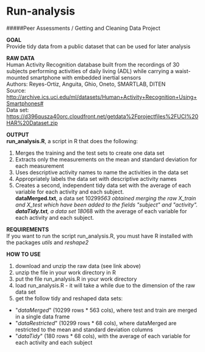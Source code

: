 Run-analysis
============

#####Peer Assessments / Getting and Cleaning Data Project

**GOAL**  
Provide tidy data from a public dataset that can be used for later analysis

**RAW DATA**  
Human Activity Recognition database built from the recordings of 30 subjects performing activities of daily living (ADL) while carrying a waist-mounted smartphone with embedded inertial sensors  
Authors: Reyes-Ortiz, Anguita, Ghio, Oneto, SMARTLAB, DITEN  
Source: http://archive.ics.uci.edu/ml/datasets/Human+Activity+Recognition+Using+Smartphones#  
Data set: https://d396qusza40orc.cloudfront.net/getdata%2Fprojectfiles%2FUCI%20HAR%20Dataset.zip

**OUTPUT**  
**run_analysis.R**, a script in R that does the following:  
1. Merges the training and the test sets to create one data set  
2. Extracts only the measurements on the mean and standard deviation for each measurement  
3. Uses descriptive activity names to name the activities in the data set  
4. Appropriately labels the data set with descriptive activity names  
5. Creates a second, independent tidy data set with the average of each variable for each activity and each subject.  
**dataMerged.txt**, a data set 10299*563 obtained merging the raw X\_train and X\_test which have been added to the fields "subject" and "activity".  
**dataTidy.txt**, a data set 180*68 with the average of each variable for each activity and each subject.

**REQUIREMENTS**  
If you want to run the script run_analysis.R, you must have R installed with the packages *utils* and *reshape2*

**HOW TO USE**  
1. download and unzip the raw data (see link above)  
2. unzip the file in your work directory in R  
3. put the file run_analysis.R in your work directory  
4. load run_analysis.R - it will take a while due to the dimension of the raw data set  
5. get the follow tidy and reshaped data sets:  
* "_dataMerged_" (10299 rows * 563 cols), where test and train are merged in a single data frame
* "_dataRestricted_" (10299 rows * 68 cols), where dataMerged are restricted to the mean and standard deviation columns
* "_dataTidy_" (180 rows * 68 cols), with the average of each variable for each activity and each subject 
